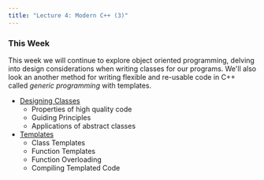 ```yaml
---
title: "Lecture 4: Modern C++ (3)"
---
```


### This Week

This week we will continue to explore object oriented programming, delving into design considerations when writing classes for our programs. We'll also look an another method for writing flexible and re-usable code in C++ called _generic programming_ with templates. 

* [Designing Classes](./sec01DesigningClasses.md)
    - Properties of high quality code
    - Guiding Principles 
    - Applications of abstract classes
* [Templates](./sec02Templates.md) 
    - Class Templates
    - Function Templates
    - Function Overloading 
    - Compiling Templated Code
